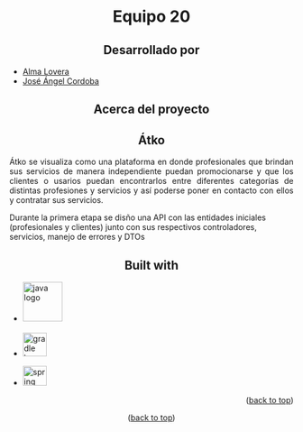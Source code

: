 <div align="center" id="readme-top">
 <h1 align="center">
    <b>Equipo 20</b>
    </h1>
</div>

<div align="center">
  
##  Desarrollado por 
  
  </div>
  
- [Alma Lovera](https://github.com/almalst)
- [José Ángel Cordoba](https://github.com/jacordobag)

<div align="center">
  
## Acerca del proyecto
  
<h2>Átko</h2> 
  
</div>

<p style="text-align: justify;">Átko se visualiza como una plataforma en donde profesionales que brindan sus servicios de manera independiente puedan promocionarse y que los clientes o usarios puedan encontrarlos entre diferentes categorías
de distintas profesiones y servicios y así poderse poner en contacto con ellos y contratar sus servicios.</p>
<p>Durante la primera etapa se disño una API con las entidades iniciales (profesionales y clientes) junto con sus respectivos controladores, servicios, manejo de errores y DTOs</p>

<div align="center">
    
## Built with
  
</div>

- [<img src="https://cdn.jsdelivr.net/gh/devicons/devicon/icons/java/java-original.svg" width="70" alt="java logo"  />](https://www.java.com/en/)
  <br><br>
- [<img src="https://cdn.jsdelivr.net/gh/devicons/devicon/icons/gradle/gradle-plain.svg" width="42" alt="gradle logo"  />](https://gradle.org/)
<p align="right">

- [<img src="https://cdn.jsdelivr.net/gh/devicons/devicon/icons/spring/spring-original.svg" height="35" width="42" alt="spring logo"  />](https://spring.io/)
<p align="right">(<a href="#readme-top">back to top</a>)</p>

<div align="center">
  


(<a href="#readme-top">back to top</a>)</p>


